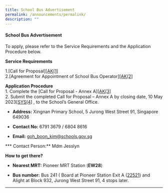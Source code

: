 ```yaml
---
title: School Bus Advertisement
permalink: /announcements/permalink/
description: ""
---
```

#### School Bus Advertisement

To apply, please refer to the Service Requirements and the Application Procedure below.

**Service Requirements**<br>

1.[Call for Proposal\][\[AK(1\]](#_msocom_1)&nbsp;<br>
2.[Agreement for Appointment of School Bus Operator\][\[AK(2\]](#_msocom_2)&nbsp;

**Application Procedure**
<br>1\. Complete the \[Call for Proposal - Annex A\][\[AK(3\]](#_msocom_3)&nbsp;<br>
2\. Submit the completed Call for Proposal – Annex A by closing date, 10 May 2023[\[SYS(4\]](#_msocom_4)&nbsp;, to the School’s General Office.

* **Address:**  Xingnan Primary School, 5 Jurong West Street 91, Singapore 649036

* **Contact No:** 6791 3679 / 6804 8616

* **Email:** goh_boon_kim@schools.gov.sg

*** Contact Person:** Mdm Jesslyn

**How to get there?**

* **Nearest MRT:** Pioneer MRT Station (**EW28**) 

* **Bus number:** Bus 241 ( Board at Pioneer Station Exit A ([22521](https://www.sbstransit.com.sg/service/sbs-transit-app?BusStopNo=22521&amp;ServiceNo=)) and Alight at Block 932, Jurong West Street 91, 4 stops later.&nbsp;

* * *